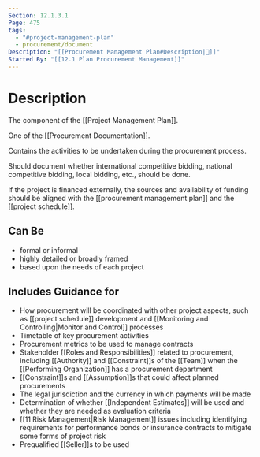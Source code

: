 ```yaml
---
Section: 12.1.3.1
Page: 475
tags:
  - "#project-management-plan"
  - procurement/document
Description: "[[Procurement Management Plan#Description|📝]]"
Started By: "[[12.1 Plan Procurement Management]]"
---
```

# Description
The component of the [[Project Management Plan]].

One of the [[Procurement Documentation]].

Contains the activities to be undertaken during the procurement process.

Should document whether international competitive bidding, national competitive bidding, local bidding, etc., should be done.

If the project is financed externally, the sources and availability of funding should be aligned with the [[procurement management plan]] and the [[project schedule]].
## Can Be
- formal or informal
- highly detailed or broadly framed
- based upon the needs of each project
## Includes Guidance for
- How procurement will be coordinated with other project aspects, such as [[project schedule]] development and [[Monitoring and Controlling|Monitor and Control]] processes
- Timetable of key procurement activities
- Procurement metrics to be used to manage contracts
- Stakeholder [[Roles and Responsibilities]] related to procurement, including [[Authority]] and [[Constraint]]s of the [[Team]] when the [[Performing Organization]] has a procurement department
- [[Constraint]]s and [[Assumption]]s that could affect planned procurements
- The legal jurisdiction and the currency in which payments will be made
- Determination of whether [[Independent Estimates]] will be used and whether they are needed as evaluation criteria
- [[11 Risk Management|Risk Management]] issues including identifying requirements for performance bonds or insurance contracts to mitigate some forms of project risk
- Prequalified [[Seller]]s to be used

